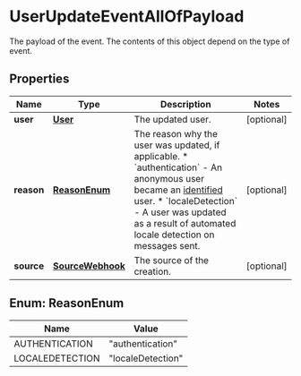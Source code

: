 

# UserUpdateEventAllOfPayload

The payload of the event. The contents of this object depend on the type of event.
## Properties

Name | Type | Description | Notes
------------ | ------------- | ------------- | -------------
**user** | [**User**](User.md) | The updated user. |  [optional]
**reason** | [**ReasonEnum**](#ReasonEnum) | The reason why the user was updated, if applicable. * &#x60;authentication&#x60; - An anonymous user became an [identified](https://docs.smooch.io/guide/intro-to-users/) user. * &#x60;localeDetection&#x60; - A user was updated as a result of automated locale detection on messages sent.  |  [optional]
**source** | [**SourceWebhook**](SourceWebhook.md) | The source of the creation. |  [optional]



## Enum: ReasonEnum

Name | Value
---- | -----
AUTHENTICATION | &quot;authentication&quot;
LOCALEDETECTION | &quot;localeDetection&quot;



